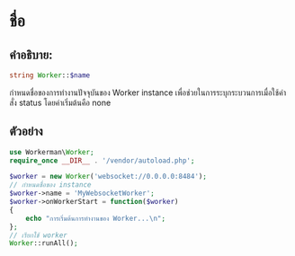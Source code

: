 # ชื่อ

## คำอธิบาย:
```php
string Worker::$name
```

กำหนดชื่อของการทำงานปัจจุบันของ Worker instance เพื่อช่วยในการระบุกระบวนการเมื่อใช้คำสั่ง status โดยค่าเริ่มต้นคือ none

## ตัวอย่าง

```php
use Workerman\Worker;
require_once __DIR__ . '/vendor/autoload.php';

$worker = new Worker('websocket://0.0.0.0:8484');
// กำหนดชื่อของ instance
$worker->name = 'MyWebsocketWorker';
$worker->onWorkerStart = function($worker)
{
    echo "การเริ่มต้นการทำงานของ Worker...\n";
};
// เรียกใช้ worker
Worker::runAll();
```
